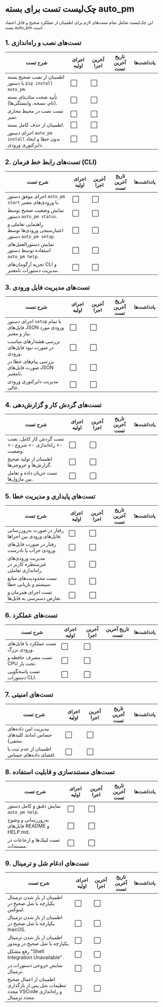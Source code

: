 # چک‌لیست تست برای بسته auto_pm

این چک‌لیست شامل تمام تست‌های لازم برای اطمینان از عملکرد صحیح و قابل اعتماد بسته auto_pm است.

## 1. تست‌های نصب و راه‌اندازی
| شرح تست                                                                                          | اجرای اولیه | آخرین اجرا | تاریخ آخرین تست | یادداشت‌ها                            |
|-------------------------------------------------------------------------------------------------|-------------|------------|-----------------|-------------------------------------|
| اطمینان از نصب صحیح بسته با دستور `pip install auto_pm`.                                       | ⬜          | ⬜         |                 |                                     |
| تأیید صحت متادیتای بسته (نام، نسخه، وابستگی‌ها).                                              | ⬜          | ⬜         |                 |                                     |
| تست نصب در محیط مجازی تمیز.                                                                    | ⬜          | ⬜         |                 |                                     |
| اطمینان از حذف کامل بسته.                                                                      | ⬜          | ⬜         |                 |                                     |
| اجرای دستور `auto_pm install` بدون خطا و ایجاد دایرکتوری ورودی.                               | ⬜          | ⬜         |                 |                                     |

## 2. تست‌های رابط خط فرمان (CLI)
| شرح تست                                                                                          | اجرای اولیه | آخرین اجرا | تاریخ آخرین تست | یادداشت‌ها                            |
|-------------------------------------------------------------------------------------------------|-------------|------------|-----------------|-------------------------------------|
| اجرای موفق دستور `auto_pm start` با ورودی‌های معتبر.                                          | ⬜          | ⬜         |                 |                                     |
| نمایش وضعیت صحیح توسط دستور `auto_pm status`.                                                | ⬜          | ⬜         |                 |                                     |
| راهنمایی تعاملی و اعتبارسنجی ورودی‌ها توسط دستور `auto_pm setup`.                            | ⬜          | ⬜         |                 |                                     |
| نمایش دستورالعمل‌های استفاده توسط دستور `auto_pm help`.                                    | ⬜          | ⬜         |                 |                                     |
| تجزیه آرگومان‌های CLI و مدیریت دستورات نامعتبر.                                            | ⬜          | ⬜         |                 |                                     |

## 3. تست‌های مدیریت فایل ورودی
| شرح تست                                                                                          | اجرای اولیه | آخرین اجرا | تاریخ آخرین تست | یادداشت‌ها                            |
|-------------------------------------------------------------------------------------------------|-------------|------------|-----------------|-------------------------------------|
| اجرای دستور `setup` با تمام فایل‌های JSON ورودی مورد نیاز و معتبر.                            | ⬜          | ⬜         |                 |                                     |
| بررسی هشدارهای مناسب در صورت نبود فایل‌های ورودی.                                            | ⬜          | ⬜         |                 |                                     |
| بررسی پیام‌های خطا در صورت فایل‌های JSON نامعتبر.                                            | ⬜          | ⬜         |                 |                                     |
| مدیریت دایرکتوری ورودی خالی.                                                                   | ⬜          | ⬜         |                 |                                     |

## 4. تست‌های گردش کار و گزارش‌دهی
| شرح تست                                                                                          | اجرای اولیه | آخرین اجرا | تاریخ آخرین تست | یادداشت‌ها                            |
|-------------------------------------------------------------------------------------------------|-------------|------------|-----------------|-------------------------------------|
| تست گردش کار کامل: نصب -> راه‌اندازی -> شروع -> وضعیت.                                        | ⬜          | ⬜         |                 |                                     |
| اطمینان از تولید صحیح گزارش‌ها و خروجی‌ها.                                                  | ⬜          | ⬜         |                 |                                     |
| تست جریان داده و تعامل بین ماژول‌ها.                                                        | ⬜          | ⬜         |                 |                                     |

## 5. تست‌های پایداری و مدیریت خطا
| شرح تست                                                                                          | اجرای اولیه | آخرین اجرا | تاریخ آخرین تست | یادداشت‌ها                            |
|-------------------------------------------------------------------------------------------------|-------------|------------|-----------------|-------------------------------------|
| رفتار در صورت به‌روزرسانی فایل‌های ورودی بین اجراها.                                        | ⬜          | ⬜         |                 |                                     |
| رفتار در صورت فایل‌های ورودی خراب یا نادرست.                                                | ⬜          | ⬜         |                 |                                     |
| مدیریت ورودی‌های غیرمنتظره کاربر در راه‌اندازی تعاملی.                                      | ⬜          | ⬜         |                 |                                     |
| تست محدودیت‌های منابع سیستم و بازیابی خطا.                                                  | ⬜          | ⬜         |                 |                                     |
| تست اجرای همزمان و تعارض دسترسی به فایل‌ها.                                                | ⬜          | ⬜         |                 |                                     |

## 6. تست‌های عملکرد
| شرح تست                                                                                          | اجرای اولیه | آخرین اجرا | تاریخ آخرین تست | یادداشت‌ها                            |
|-------------------------------------------------------------------------------------------------|-------------|------------|-----------------|-------------------------------------|
| تست عملکرد با فایل‌های ورودی بزرگ.                                                           | ⬜          | ⬜         |                 |                                     |
| تست مصرف حافظه و CPU تحت بار.                                                                 | ⬜          | ⬜         |                 |                                     |
| تست پاسخگویی دستورات CLI.                                                                     | ⬜          | ⬜         |                 |                                     |

## 7. تست‌های امنیتی
| شرح تست                                                                                          | اجرای اولیه | آخرین اجرا | تاریخ آخرین تست | یادداشت‌ها                            |
|-------------------------------------------------------------------------------------------------|-------------|------------|-----------------|-------------------------------------|
| مدیریت امن داده‌های حساس (مانند کلیدهای مخفی).                                               | ⬜          | ⬜         |                 |                                     |
| اطمینان از عدم ثبت یا افشای داده‌های حساس.                                                   | ⬜          | ⬜         |                 |                                     |

## 8. تست‌های مستندسازی و قابلیت استفاده
| شرح تست                                                                                          | اجرای اولیه | آخرین اجرا | تاریخ آخرین تست | یادداشت‌ها                            |
|-------------------------------------------------------------------------------------------------|-------------|------------|-----------------|-------------------------------------|
| نمایش دقیق و کامل دستور `auto_pm help`.                                                     | ⬜          | ⬜         |                 |                                     |
| به‌روزرسانی و وضوح فایل‌های README و HELP.md.                                               | ⬜          | ⬜         |                 |                                     |
| تست لینک‌ها و ارجاعات در مستندات.                                                           | ⬜          | ⬜         |                 |                                     |

## 9. تست‌های ادغام شل و ترمینال
| شرح تست                                                                                          | اجرای اولیه | آخرین اجرا | تاریخ آخرین تست | یادداشت‌ها                            |
|-------------------------------------------------------------------------------------------------|-------------|------------|-----------------|-------------------------------------|
| اطمینان از باز شدن ترمینال یکپارچه با شل صحیح در لینوکس.                                      | ⬜          | ⬜         |                 |                                     |
| اطمینان از باز شدن ترمینال یکپارچه با شل صحیح در macOS.                                      | ⬜          | ⬜         |                 |                                     |
| اطمینان از باز شدن ترمینال یکپارچه با شل صحیح در ویندوز.                                     | ⬜          | ⬜         |                 |                                     |
| رفع مشکل "Shell Integration Unavailable".                                                    | ⬜          | ⬜         |                 |                                     |
| نمایش خروجی دستورات در ترمینال.                                                             | ⬜          | ⬜         |                 |                                     |
| اطمینان از اعمال صحیح تنظیمات شل پس از بارگذاری مجدد VSCode و راه‌اندازی مجدد ترمینال.    | ⬜          | ⬜         |                 |                                     |
